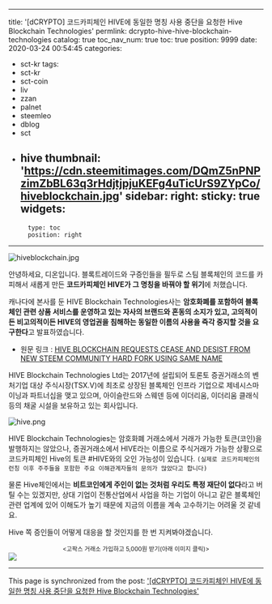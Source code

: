 
---
title: '[dCRYPTO] 코드카피체인 HIVE에 동일한 명칭 사용 중단을 요청한 Hive Blockchain Technologies'
permlink: dcrypto-hive-hive-blockchain-technologies
catalog: true
toc_nav_num: true
toc: true
position: 9999
date: 2020-03-24 00:54:45
categories:
- sct-kr
tags:
- sct-kr
- sct-coin
- liv
- zzan
- palnet
- steemleo
- dblog
- sct
- hive
thumbnail: 'https://cdn.steemitimages.com/DQmZ5nPNPzimZbBL63q3rHdjtjpjuKEFg4uTicUrS9ZYpCo/hiveblockchain.jpg'
sidebar:
    right:
        sticky: true
widgets:
    -
        type: toc
        position: right
---


![hiveblockchain.jpg](https://cdn.steemitimages.com/DQmZ5nPNPzimZbBL63q3rHdjtjpjuKEFg4uTicUrS9ZYpCo/hiveblockchain.jpg)

안녕하세요, 디온입니다. 블록트레이드와 구증인들을 필두로 스팀 블록체인의 코드를 카피해서 새롭게 만든 **코드카피체인 HIVE가 그 명칭을 바꿔야 할 위기**에 처했습니다. 

캐나다에 본사를 둔 HIVE Blockchain Technologies사는 **암호화폐를 포함하여 블록체인 관련 상품 서비스를 운영하고 있는 자사의 브랜드와 혼동의 소지가 있고, 고의적이든 비고의적이든 HIVE의 영업권을 침해하는 동일한 이름의 사용을 즉각 중지할 것을 요구한다**고 발표하였습니다. 


- 원문 링크 : [HIVE BLOCKCHAIN REQUESTS CEASE AND DESIST FROM NEW STEEM COMMUNITY HARD FORK USING SAME NAME](https://www.hiveblockchain.com/news/hive-blockchain-requests-cease-and-desist-from-new-steem-community-hard-fork-using-same-name/)

HIVE Blockchain Technologies Ltd는 2017년에 설립되어 토론토 증권거래소의 벤처기업 대상 주식시장(TSX.V)에 최초로 상장된 블록체인 인프라 기업으로 제네시스마이닝과 파트너십을 맺고 있으며, 아이슬란드와 스웨덴 등에 이더리움, 이더리움 클래식 등의 채굴 시설을 보유하고 있는 회사입니다. 

![hive.png](https://cdn.steemitimages.com/DQmWxK9LZEQMojqbpUqVHiqStrJR9ZXQj9WGhetTGvLTq8j/hive.png)

HIVE Blockchain Technologies는 암호화폐 거래소에서 거래가 가능한 토큰(코인)을 발행하지는 않았으나, 증권거래소에서 HIVE라는 이름으로 주식거래가 가능한 상황으로 코드카피체인 Hive의 토큰 #HIVE와의 오인 가능성이 있습니다. `(실제로 코드카피체인의 런칭 이후 주주들을 포함한 주요 이해관계자들의 문의가 많았다고 합니다)`

물론 Hive체인에서는 **비트코인에게 주인이 없는 것처럼 우리도 특정 재단이 없다**라고 버틸 수는 있겠지만, 상대 기업이 전통산업에서 사업을 하는 기업이 아니고 같은 블록체인 관련 업계에 있어 이해도가 높기 때문에 지금의 이름을 계속 고수하기는 어려울 것 같네요.

Hive 쪽 증인들이 어떻게 대응을 할 것인지를 한 번 지켜봐야겠습니다.


<center><sub><고팍스 거래소 가입하고 5,000원 받기(아래 이미지 클릭)></sub></center>
<a href="https://www.gopax.co.kr/signup?refCode=D2T67G"><img src="https://cdn.steemitimages.com/DQmfPE882BJvYDPHKRKMY1afsQVsDjyPGpL4i7iDZCpzp89/gopax%20banner.png"></a>

- - -

This page is synchronized from the post: ['[dCRYPTO] 코드카피체인 HIVE에 동일한 명칭 사용 중단을 요청한 Hive Blockchain Technologies'](https://steemit.com/@donekim/dcrypto-hive-hive-blockchain-technologies)
